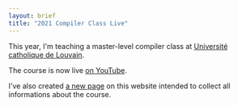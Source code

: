 ```yaml
---
layout: brief
title: "2021 Compiler Class Live"
---
```


This year, I'm teaching a master-level compiler class at [Université catholique
de Louvain][ucl].

The course is now live [on YouTube].

I've also created [a new page] on this website intended to collect all
informations about the course.

[on YouTube]: https://www.youtube.com/playlist?list=PLOech0kWpH8-njQpmSNGSiQBPUvl8v3IM
[a new page]: /compilers
[ucl]: https://uclouvain.be/
